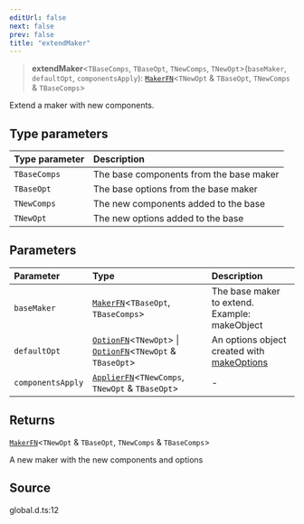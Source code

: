```yaml
---
editUrl: false
next: false
prev: false
title: "extendMaker"
---
```


> **extendMaker**\<`TBaseComps`, `TBaseOpt`, `TNewComps`, `TNewOpt`\>(`baseMaker`, `defaultOpt`, `componentsApply`): [`MakerFN`](/api/type-aliases/makerfn/)\<`TNewOpt` & `TBaseOpt`, `TNewComps` & `TBaseComps`\>

Extend a maker with new components.

## Type parameters

| Type parameter | Description |
| :------ | :------ |
| `TBaseComps` | The base components from the base maker |
| `TBaseOpt` | The base options from the base maker |
| `TNewComps` | The new components added to the base |
| `TNewOpt` | The new options added to the base |

## Parameters

| Parameter | Type | Description |
| :------ | :------ | :------ |
| `baseMaker` | [`MakerFN`](/api/type-aliases/makerfn/)\<`TBaseOpt`, `TBaseComps`\> | The base maker to extend. Example: makeObject |
| `defaultOpt` | [`OptionFN`](/api/type-aliases/optionfn/)\<`TNewOpt`\> \| [`OptionFN`](/api/type-aliases/optionfn/)\<`TNewOpt` & `TBaseOpt`\> | An options object created with [makeOptions](../../../../../api/functions/makeoptions) |
| `componentsApply` | [`ApplierFN`](/api/type-aliases/applierfn/)\<`TNewComps`, `TNewOpt` & `TBaseOpt`\> | - |

## Returns

[`MakerFN`](/api/type-aliases/makerfn/)\<`TNewOpt` & `TBaseOpt`, `TNewComps` & `TBaseComps`\>

A new maker with the new components and options

## Source

global.d.ts:12
